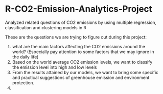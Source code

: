 # R-CO2-Emission-Analytics-Project
Analyzed related questions of CO2 emissions by using multiple regression, classification and clustering models in R

These are the questions we are trying to figure out during this project:
  1. what are the main factors affecting the CO2 emissions around the world? (Especially pay attention to some factors that we may ignore in the daily life)
  2. Based on the world average CO2 emission levels, we want to classify the emission level into high and low levels
  3. From the results attained by our models, we want to bring some specific and practical suggestions of greenhouse emission and environment protection. 
  4. 
